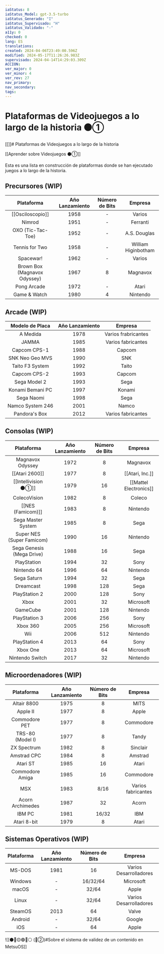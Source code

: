 ```yaml
---
iaStatus: 8
iaStatus_Model: gpt-3.5-turbo
iaStatus_Generado: "I"
iaStatus_Supervisado: "H"
iaStatus_Validado: "-"
a11y: 0
checked: 0
lang: ES
translations: 
created: 2024-04-06T23:49:00.596Z
modified: 2024-05-17T11:26:26.983Z
supervisado: 2024-04-14T14:29:03.309Z
ACCION: 
ver_major: 0
ver_minor: 4
ver_rev: 27
nav_primary: 
nav_secondary: 
tags:
---
```

# Plataformas de Videojuegos a lo largo de la historia ⚫①
[[]]# Plataformas de Videojuegos a lo largo de la historia

[[Aprender sobre Videojuegos ⚫①]]

Esta es una lista en construcción de plataformas donde se han ejecutado juegos a lo largo de la historia. 

## Precursores  (WIP)

|       Plataforma      | Año Lanzamiento | Número de Bits |     Empresa     |
|:---------------------:|:--------------:|:-------------:|:--------------:|
|     [[Osciloscopio]]      |      1958      |       -       |   Varios       |
|      Nimrod           |      1951      |       -       |    Ferranti    |
|   OXO (Tic-Tac-Toe)   |      1952      |       -       |   A.S. Douglas |
|     Tennis for Two    |      1958      |       -       |  William Higinbotham |
|      Spacewar!        |      1962      |       -       |   Varios       |
|   Brown Box (Magnavox Odyssey)  |      1967      |       8       |   Magnavox    |
|    Pong Arcade        |      1972      |       -       |    Atari       |
|    Game & Watch       |      1980      |       4       |    Nintendo    |


## Arcade (WIP)

|   Modelo de Placa   | Año Lanzamiento |     Empresa     |
|:-------------------:|:--------------:|:--------------:|
|    A Medida    |      1978      |    Varios frabricantes      |
|    JAMMA            |      1985      | Varios fabricantes |
|    Capcom CPS-1     |      1988      |    Capcom      |
|    SNK Neo Geo MVS  |      1990      |      SNK       |
|    Taito F3 System  |      1992      |     Taito      |
|    Capcom CPS-2     |      1993      |    Capcom      |
|    Sega Model 2     |      1993      |     Sega       |
|    Konami Bemani PC |      1997      |    Konami      |
|    Sega Naomi       |      1998      |     Sega       |
|    Namco System 246 |      2001      |     Namco      |
|    Pandora's Box    |      2012      | Varios fabricantes |



## Consolas (WIP)

|        Plataforma         | Año Lanzamiento | Número de Bits |        Empresa         |
| :-----------------------: | :-------------: | :------------: | :--------------------: |
|     Magnavox Odyssey      |      1972       |       8        |        Magnavox        |
|      [[Atari 2600]]       |      1977       |       8        |    [[Atari, Inc.]]     |
|   [[Intellivision ⚫①]]    |      1979       |       16       | [[Mattel Electronics]] |
|       ColecoVision        |      1982       |       8        |         Coleco         |
|     [[NES (Famicom)]]     |      1983       |       8        |        Nintendo        |
|    Sega Master System     |      1985       |       8        |          Sega          |
| Super NES (Super Famicom) |      1990       |       16       |        Nintendo        |
| Sega Genesis (Mega Drive) |      1988       |       16       |          Sega          |
|        PlayStation        |      1994       |       32       |          Sony          |
|        Nintendo 64        |      1996       |       64       |        Nintendo        |
|        Sega Saturn        |      1994       |       32       |          Sega          |
|         Dreamcast         |      1998       |      128       |          Sega          |
|       PlayStation 2       |      2000       |      128       |          Sony          |
|           Xbox            |      2001       |       32       |       Microsoft        |
|         GameCube          |      2001       |      128       |        Nintendo        |
|       PlayStation 3       |      2006       |      256       |          Sony          |
|         Xbox 360          |      2005       |      256       |       Microsoft        |
|            Wii            |      2006       |      512       |        Nintendo        |
|       PlayStation 4       |      2013       |       64       |          Sony          |
|         Xbox One          |      2013       |       64       |       Microsoft        |
|      Nintendo Switch      |      2017       |       32       |        Nintendo        |

## Microordenadores  (WIP)

|     Plataforma     | Año Lanzamiento | Número de Bits |     Empresa     |
|:-----------------:|:--------------:|:-------------:|:--------------:|
|   Altair 8800     |      1975      |       8       |     MITS     |
|     Apple II       |      1977      |       8       |    Apple    |
|    Commodore PET    |      1977      |       8       |   Commodore   |
|   TRS-80 (Model I)  |      1977      |       8       |     Tandy     |
|     ZX Spectrum     |      1982      |       8       |    Sinclair    |
|   Amstrad CPC     |      1984      |       8       |   Amstrad   |
|    Atari ST     |      1985      |       16      |     Atari    |
|   Commodore Amiga   |      1985      |       16      |   Commodore   |
|   MSX     |      1983      |       8/16      |  Varios fabricantes  |
|   Acorn Archimedes   |      1987      |       32      |     Acorn    |
|   IBM PC     |      1981      |       16/32      |    IBM    |
|   Atari 8-bit     |      1979      |       8       |     Atari    |

## Sistemas Operativos  (WIP)

|    Plataforma    | Año Lanzamiento | Número de Bits |       Empresa       |
|:----------------:|:--------------:|:-------------:|:------------------:|
| MS-DOS | 1981 | 16 | Varios Desarrolladores |
|    Windows       |       -        |      16/32/64    |    Microsoft       |
|    macOS         |       -        |       32/64      |    Apple           |
|    Linux         |       -        |      32/64    |    Varios Desarrolladores |
|    SteamOS       |      2013      |       64      |    Valve           |
|    Android       |       -        |      32/64    |    Google          |
|    iOS           |       -        |       64      |    Apple           |

![[⚫🔴🟡🟢🔵⚪ (🔴②)#Sobre el sistema de validez de un contenido en MetsuOS]]